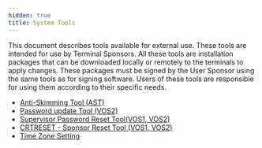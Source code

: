 ```yaml
---
hidden: true
title: System Tools
---
```


This document describes tools available for external use. These tools are intended for use by Terminal Sponsors. All these tools are installation packages that can be downloaded locally or remotely to the terminals to apply changes. These packages must be signed by the User Sponsor using the same tools as for signing software. Users of these tools are responsible for using them according to their specific needs.

- <a href="pg_ast_users_guide.md">Anti-Skimming Tool (AST)</a>
- <a href="pg_vos_password_management_tools_update_password_vos2.md#pg_vos_password_management_tools_update_password_vos2">Password update Tool (VOS2)</a>
- <a href="pg_password_management_tools_reset_supervisor.md#pg_password_management_tools_reset_supervisor">Supervisor Password Reset Tool(VOS1, VOS2)</a>
- <a href="pg_vos_crtreset_guide.md">CRTRESET - Sponsor Reset Tool (VOS1, VOS2)</a>
- <a href="pg_timezone_setting.md">Time Zone Setting</a>
